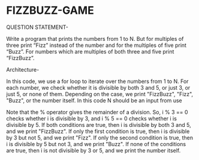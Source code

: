 # FIZZBUZZ-GAME
QUESTION STATEMENT-

Write a program that prints the numbers from 1 to N. But for multiples of three print “Fizz” instead of the number and for the multiples of five print “Buzz”. For numbers which are multiples of both three and five print “FizzBuzz”.

Architecture-

In this code, we use a for loop to iterate over the numbers from 1 to N. For each number, we check whether it is divisible by both 3 and 5, or just 3, or just 5, or none of them. Depending on the case, we print "FizzBuzz", "Fizz", "Buzz", or the number itself.
In this code N should be an input from use

Note that the % operator gives the remainder of a division. So, i % 3 == 0 checks whether i is divisible by 3, and i % 5 == 0 checks whether i is divisible by 5. If both conditions are true, then i is divisible by both 3 and 5, and we print "FizzBuzz". If only the first condition is true, then i is divisible by 3 but not 5, and we print "Fizz". If only the second condition is true, then i is divisible by 5 but not 3, and we print "Buzz". If none of the conditions are true, then i is not divisible by 3 or 5, and we print the number itself.
